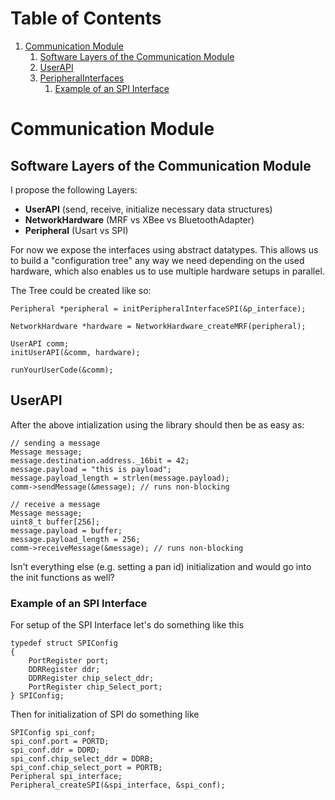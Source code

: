 
# Table of Contents

1.  [Communication Module](#org55606bb)
    1.  [Software Layers of the Communication Module](#orgd4c4682)
    2.  [UserAPI](#orgeec3702)
    3.  [PeripheralInterfaces](#orgdb9bb52)
        1.  [Example of an SPI Interface](#org408041e)



<a id="org55606bb"></a>

# Communication Module


<a id="orgd4c4682"></a>

## Software Layers of the Communication Module

I propose the following Layers:

-   **UserAPI** (send, receive, initialize necessary data structures)
-   **NetworkHardware** (MRF vs XBee vs BluetoothAdapter)
-   **Peripheral** (Usart vs SPI)

For now we expose the interfaces using abstract datatypes.
This allows us to build a "configuration tree" any way
we need depending on the used hardware, which also enables us to use
multiple hardware setups in parallel.

The Tree could be created like so:

    Peripheral *peripheral = initPeripheralInterfaceSPI(&p_interface);
    
    NetworkHardware *hardware = NetworkHardware_createMRF(peripheral);
    
    UserAPI comm;
    initUserAPI(&comm, hardware);
    
    runYourUserCode(&comm);


<a id="orgeec3702"></a>

## UserAPI

After the above intialization using the library should then be as easy as:

    // sending a message
    Message message;
    message.destination.address._16bit = 42;
    message.payload = "this is payload";
    message.payload_length = strlen(message.payload);
    comm->sendMessage(&message); // runs non-blocking
    
    // receive a message
    Message message;
    uint8_t buffer[256];
    message.payload = buffer;
    message.payload_length = 256;
    comm->receiveMessage(&message); // runs non-blocking

Isn't everything else (e.g. setting a pan id) initialization and would 
go into the init functions as well?


<a id="orgdb9bb52"></a>

### Example of an SPI Interface

For setup of the SPI Interface let's do something like this

    typedef struct SPIConfig
    {
        PortRegister port;
        DDRRegister ddr;
        DDRRegister chip_select_ddr;
        PortRegister chip_Select_port;
    } SPIConfig;

Then for initialization of SPI do something like

    SPIConfig spi_conf;
    spi_conf.port = PORTD;
    spi_conf.ddr = DDRD;
    spi_conf.chip_select_ddr = DDRB;
    spi_conf.chip_select_port = PORTB;
    Peripheral spi_interface;
    Peripheral_createSPI(&spi_interface, &spi_conf);

